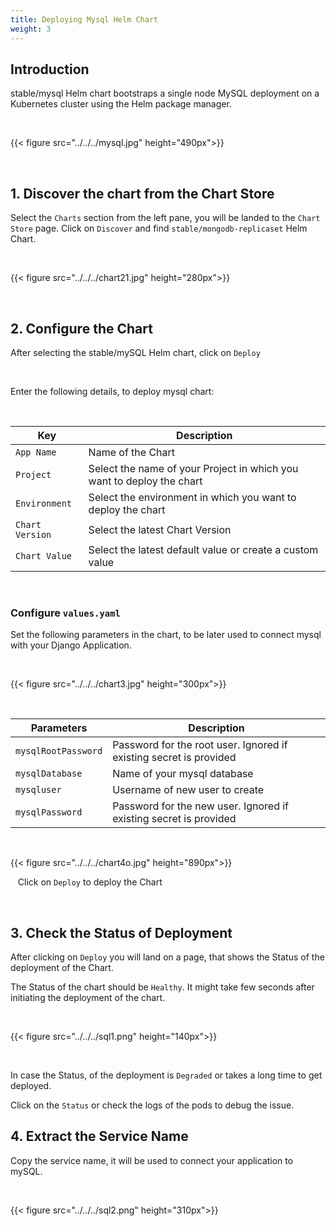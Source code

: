 ```yaml
---
title: Deploying Mysql Helm Chart
weight: 3
---
```




## Introduction 

stable/mysql Helm chart bootstraps a single node MySQL deployment on a Kubernetes cluster using the Helm package manager.

&nbsp;&nbsp;

{{< figure src="../../../mysql.jpg" height="490px">}}

&nbsp;&nbsp;

## 1. Discover the chart from the Chart Store

Select the `Charts` section from the left pane, you will be landed to the `Chart Store` page. Click on `Discover` and find `stable/mongodb-replicaset` Helm Chart.

&nbsp;&nbsp;

{{< figure src="../../../chart21.jpg" height="280px">}}

&nbsp;&nbsp;

## 2. Configure the Chart

After selecting the stable/mySQL Helm chart, click on `Deploy` 

<br />

Enter the following details, to deploy mysql chart:

<br />

Key        | Description
-----------|-------------
`App Name` | Name of the Chart
`Project` | Select the name of your Project in which you want to deploy the chart
`Environment` | Select the environment in which you want to deploy the chart
`Chart Version` | Select the latest Chart Version
`Chart Value` | Select the latest default value or create a custom value

&nbsp;&nbsp;

### Configure `values.yaml` 

Set the following parameters in the chart, to be later used to connect mysql with your Django Application.

&nbsp;&nbsp;

{{< figure src="../../../chart3.jpg" height="300px">}}

&nbsp;&nbsp;

Parameters     | Description
---------------|-------------
`mysqlRootPassword` | Password for the root user. Ignored if existing secret is provided
`mysqlDatabase` | Name of your mysql database
`mysqluser`     | Username of new user to create
`mysqlPassword` | Password for the new user. Ignored if existing secret is provided

&nbsp;&nbsp;

{{< figure src="../../../chart4o.jpg" height="890px">}}

&nbsp;&nbsp;
Click on `Deploy` to deploy the Chart 

<br />

## 3. Check the Status of Deployment

After clicking on `Deploy` you will land on a page, that shows the Status of the deployment of the Chart. 

The Status of the chart should be `Healthy`. It might take few seconds after  initiating the deployment of the chart.

&nbsp;&nbsp;

{{< figure src="../../../sql1.png" height="140px">}}

&nbsp;&nbsp;

In case the Status, of the deployment is `Degraded` or takes a long time to get deployed. 

Click on the `Status` or check the logs  of the pods to debug the issue.



## 4. Extract the Service Name

Copy the service name, it will be used to connect your application to mySQL.

&nbsp;&nbsp;

{{< figure src="../../../sql2.png" height="310px">}}

&nbsp;&nbsp;
